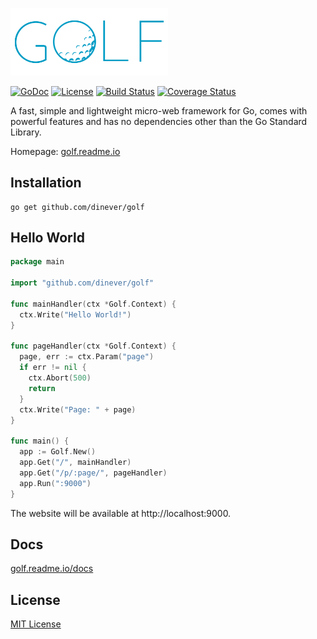 <a href="http://golf.readme.io"><img width=50% src="/golf-logo.png"></img></a>

[![GoDoc](http://img.shields.io/badge/golf-documentation-blue.svg?style=flat-square)](http://golf.readme.io/docs)
[![License](http://img.shields.io/badge/license-mit-blue.svg?style=flat-square)](https://raw.githubusercontent.com/dinever/golf/master/LICENSE) 
[![Build Status](http://img.shields.io/travis/dinever/golf.svg?style=flat-square)](https://travis-ci.org/dinever/golf) 
[![Coverage Status](http://img.shields.io/coveralls/dinever/golf.svg?style=flat-square)](https://coveralls.io/r/dinever/golf?branch=master)

A fast, simple and lightweight micro-web framework for Go, comes with powerful features and has no dependencies other than the Go Standard Library.

Homepage: [golf.readme.io](https://golf.readme.io/)

## Installation

    go get github.com/dinever/golf

## Hello World

```go
package main

import "github.com/dinever/golf"

func mainHandler(ctx *Golf.Context) {
  ctx.Write("Hello World!")
}

func pageHandler(ctx *Golf.Context) {
  page, err := ctx.Param("page")
  if err != nil {
    ctx.Abort(500)
    return
  }
  ctx.Write("Page: " + page)
}

func main() {
  app := Golf.New()
  app.Get("/", mainHandler)
  app.Get("/p/:page/", pageHandler)
  app.Run(":9000")
}
```

The website will be available at http://localhost:9000.

## Docs

[golf.readme.io/docs](https://golf.readme.io/docs)

## License

[MIT License](/LICENSE)
